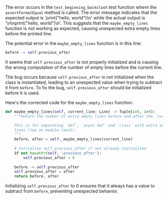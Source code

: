 The error occurs in the `test_beginning_backslash` test function where the `assertFormatEqual` method is called. The error message indicates that the expected output is 'print("hello, world")\n' while the actual output is '\n\nprint("hello, world")\n'. This suggests that the `maybe_empty_lines` function is not working as expected, causing unexpected extra empty lines before the printed line.

The potential error in the `maybe_empty_lines` function is in this line:
```python
before -= self.previous_after
```

It seems that `self.previous_after` is not properly initialized and is causing the wrong computation of the number of empty lines before the current line.

The bug occurs because `self.previous_after` is not initialized when the class is instantiated, leading to an unexpected value when trying to subtract it from `before`. To fix the bug, `self.previous_after` should be initialized before it is used.

Here's the corrected code for the `maybe_empty_lines` function:

```python
def maybe_empty_lines(self, current_line: Line) -> Tuple[int, int]:
    """Return the number of extra empty lines before and after the `current_line`.

    This is for separating `def`, `async def` and `class` with extra empty
    lines (two on module-level).
    """
    before, after = self._maybe_empty_lines(current_line)
    
    # Initialize self.previous_after if not already initialized
    if not hasattr(self, 'previous_after'):
        self.previous_after = 0
    
    before -= self.previous_after
    self.previous_after = after
    return before, after
```

Initializing `self.previous_after` to 0 ensures that it always has a value to subtract from `before`, preventing unexpected behavior.